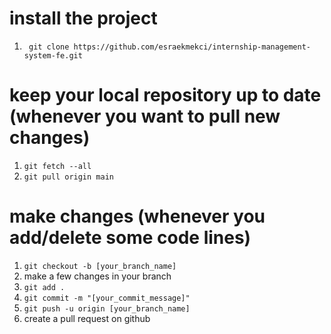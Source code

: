 # install the project
1. ``` git clone https://github.com/esraekmekci/internship-management-system-fe.git```

# keep your local repository up to date (whenever you want to pull new changes)
1. ```git fetch --all```
2. ```git pull origin main```

# make changes (whenever you add/delete some code lines)
1. ```git checkout -b [your_branch_name]```
2. make a few changes in your branch
3. ```git add .```
4. ```git commit -m "[your_commit_message]"```
5. ```git push -u origin [your_branch_name]```
6. create a pull request on github
